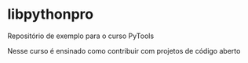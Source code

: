 # libpythonpro
Repositório de exemplo para o curso PyTools

Nesse curso é ensinado como contribuir com projetos de código aberto
